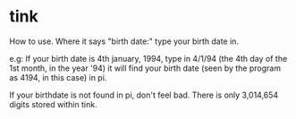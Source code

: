 # tink
How to use.
Where it says "birth date:" type your birth date in.

e.g: If your birth date is 4th january, 1994, type in 4/1/94 (the 4th day of the 1st month, in the year '94)
it will find your birth date (seen by the program as 4194, in this case) in pi.

If your birthdate is not found in pi, don't feel bad. There is only 3,014,654 digits stored within tink.
